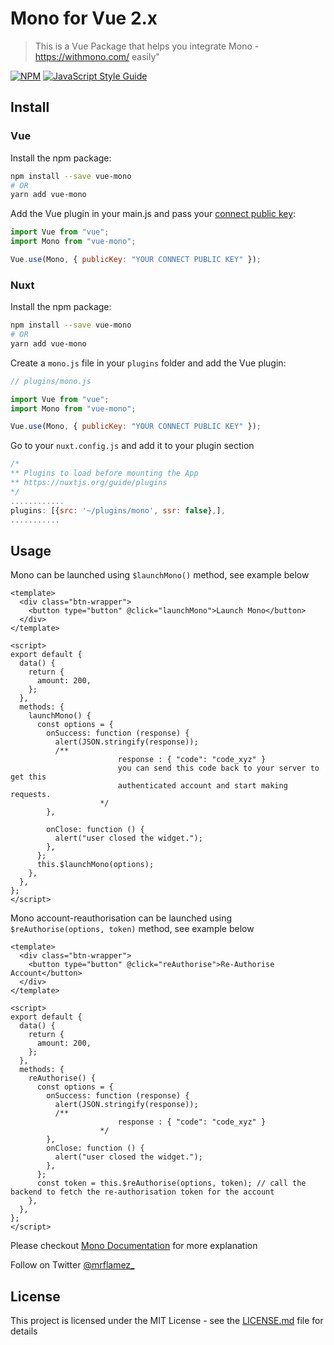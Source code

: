 # Mono for Vue 2.x

> This is a Vue Package that helps you integrate Mono - https://withmono.com/ easily"

[![NPM](https://img.shields.io/npm/v/vue-mono.svg)](https://www.npmjs.com/package/vue-mono) [![JavaScript Style Guide](https://img.shields.io/badge/code_style-standard-brightgreen.svg)](https://standardjs.com)

## Install

### Vue

Install the npm package:

```bash
npm install --save vue-mono
# OR
yarn add vue-mono
```

Add the Vue plugin in your main.js and pass your [connect public key](#):

```javascript
import Vue from "vue";
import Mono from "vue-mono";

Vue.use(Mono, { publicKey: "YOUR CONNECT PUBLIC KEY" });
```

### Nuxt

Install the npm package:

```bash
npm install --save vue-mono
# OR
yarn add vue-mono
```

Create a `mono.js` file in your `plugins` folder and add the Vue plugin:

```javascript
// plugins/mono.js

import Vue from "vue";
import Mono from "vue-mono";

Vue.use(Mono, { publicKey: "YOUR CONNECT PUBLIC KEY" });
```

Go to your `nuxt.config.js` and add it to your plugin section

```javascript
/*
** Plugins to load before mounting the App
** https://nuxtjs.org/guide/plugins
*/
............
plugins: [{src: '~/plugins/mono', ssr: false},],
...........

```

## Usage

Mono can be launched using `$launchMono()` method, see example below

```vue
<template>
  <div class="btn-wrapper">
    <button type="button" @click="launchMono">Launch Mono</button>
  </div>
</template>

<script>
export default {
  data() {
    return {
      amount: 200,
    };
  },
  methods: {
    launchMono() {
      const options = {
        onSuccess: function (response) {
          alert(JSON.stringify(response));
          /**
						response : { "code": "code_xyz" }
						you can send this code back to your server to get this
						authenticated account and start making requests.
					*/
        },

        onClose: function () {
          alert("user closed the widget.");
        },
      };
      this.$launchMono(options);
    },
  },
};
</script>
```

Mono account-reauthorisation can be launched using `$reAuthorise(options, token)` method, see example below

```vue
<template>
  <div class="btn-wrapper">
    <button type="button" @click="reAuthorise">Re-Authorise Account</button>
  </div>
</template>

<script>
export default {
  data() {
    return {
      amount: 200,
    };
  },
  methods: {
    reAuthorise() {
      const options = {
        onSuccess: function (response) {
          alert(JSON.stringify(response));
          /**
						response : { "code": "code_xyz" }
					*/
        },
        onClose: function () {
          alert("user closed the widget.");
        },
      };
      const token = this.$reAuthorise(options, token); // call the backend to fetch the re-authorisation token for the account
    },
  },
};
</script>
```

Please checkout
[Mono Documentation](https://www.notion.so/Documentation-3cda635f4aa54e9bb6947ab60305db92) for more explanation

Follow on Twitter [@mrflamez\_](https://twitter.com/mrflamez_)

## License

This project is licensed under the MIT License - see the [LICENSE.md](LICENSE) file for details
